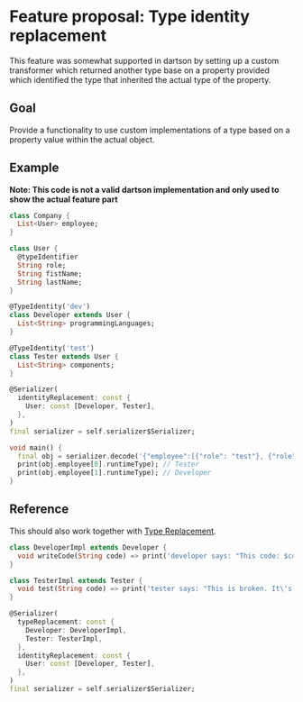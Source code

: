 # Feature proposal: Type identity replacement

This feature was somewhat supported in dartson by setting up a custom transformer which returned another type base on 
a property provided which identified the type that inherited the actual type of the property.

## Goal

Provide a functionality to use custom implementations of a type based on a property value within the actual object.

## Example

**Note: This code is not a valid dartson implementation and only used to show the actual feature part**

```dart
class Company {
  List<User> employee;
}

class User {
  @typeIdentifier
  String role;
  String fistName;
  String lastName;
}

@TypeIdentity('dev')
class Developer extends User {
  List<String> programmingLanguages;
}

@TypeIdentity('test')
class Tester extends User {
  List<String> components;
}

@Serializer(
  identityReplacement: const {
    User: const [Developer, Tester],
  },
)
final serializer = self.serializer$Serializer;

void main() {
  final obj = serializer.decode('{"employee":[{"role": "test"}, {"role":"dev"}]}', Company);
  print(obj.employee[0].runtimeType); // Tester
  print(obj.employee[1].runtimeType); // Developer
}
```

## Reference

This should also work together with [Type Replacement](./feature-type-replacement.md).

```dart
class DeveloperImpl extends Developer {
  void writeCode(String code) => print('developer says: "This code: $code should work. Because I wrote it."');
}

class TesterImpl extends Tester {
  void test(String code) => print('tester says: "This is broken. It\'s supposed to be \'hello world\' not \'hello world \'".');  
}

@Serializer(
  typeReplacement: const {
    Developer: DeveloperImpl,
    Tester: TesterImpl,    
  },
  identityReplacement: const {
    User: const [Developer, Tester],
  },
)
final serializer = self.serializer$Serializer;
```
